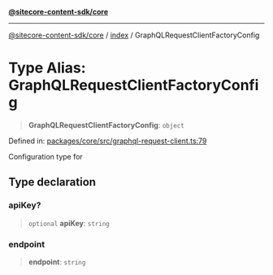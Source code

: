 [**@sitecore-content-sdk/core**](../../README.md)

***

[@sitecore-content-sdk/core](../../README.md) / [index](../README.md) / GraphQLRequestClientFactoryConfig

# Type Alias: GraphQLRequestClientFactoryConfig

> **GraphQLRequestClientFactoryConfig**: `object`

Defined in: [packages/core/src/graphql-request-client.ts:79](https://github.com/Sitecore/xmc-jss-dev/blob/2587fa13814e20ee230863406a92229f2eebdb43/packages/core/src/graphql-request-client.ts#L79)

Configuration type for

## Type declaration

### apiKey?

> `optional` **apiKey**: `string`

### endpoint

> **endpoint**: `string`
